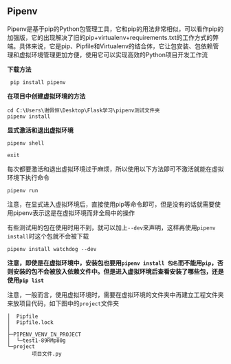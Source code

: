 ## Pipenv

Pipenv是基于pip的Python包管理工具，它和pip的用法非常相似，可以看作pip的加强版，它的出现解决了旧的pip+virtualenv+requirements.txt的工作方式的弊端。具体来说，它是pip、Pipfile和Virtualenv的结合体，它让包安装、包依赖管理和虚拟环境管理更加方便，使用它可以实现高效的Python项目开发工作流

**下载方法**

```
 pip install pipenv
```

**在项目中创建虚拟环境的方法**

```
cd C:\Users\谢佩恒\Desktop\Flask学习\pipenv测试文件夹
pipenv install
```

**显式激活和退出虚拟环境**

```
pipenv shell

exit
```

每次都要激活和退出虚拟环境过于麻烦，所以使用以下方法即可不激活就能在虚拟环境下执行命令

```
pipenv run
```

注意，在显式进入虚拟环境后，直接使用pip等命令即可，但是没有的话就需要使用pipenv表示这是在虚拟环境而非全局中的操作

有些测试用的包在使用时用不到，就可以加上`--dev`来声明，这样再使用`pipenv install`时这个包就不会被下载

```
pipenv install watchdog --dev
```

**注意，即使是在虚拟环境中，安装包也要用`pipenv install 包名`而不能用`pip`，否则安装的包不会被放入依赖文件中。但是进入虚拟环境后查看安装了哪些包，还是使用`pip list`**

注意，一般而言，使用虚拟环境时，需要在虚拟环境的文件夹中再建立工程文件夹来放项目代码，如下图中的`project`文件夹

```
│  Pipfile
│  Pipfile.lock
│  
├─PIPENV_VENV_IN_PROJECT
│  └─test1-89RMp80g
└─project
        项目文件.py
```

